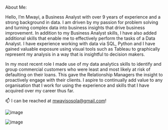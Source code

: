About Me:

Hello, I’m Mwayi, a Business Analyst with over 9 years of experience and a strong background in data. I am driven by my passion for problem solving  and turning complex data into business insights that drive business improvement.  In addition to my Business Analyst skills, I have also added additional skills that enable me to effectively perform the tasks of a Data Analyst. I have experience working with data via SQL, Python and I have gained valuable exposure using visual tools such as Tableau to graphically represent my analysis in a way that is insightful to decision makers. 

In my most recent role I made use of my data analytics skills to identify and group commercial customers who were least and most likely at risk of defaulting on their loans. This gave the Relationship Managers the insight to proactively  engage with their clients. I aspire to continually add value to any organisation that I work for using the experience and skills that I have acquired over my career thus far.

📫 I can be reached at mwayisosola@gmail.com!

![image](https://github.com/Mwayi011/Mwayi011/assets/162637586/204a6b93-6dd7-4b93-bfbb-546c7b9cfed3)


![image](https://github.com/Mwayi011/Mwayi011/assets/162637586/3cb727d2-1f06-4a8b-82ea-da1366d8d4e5)

